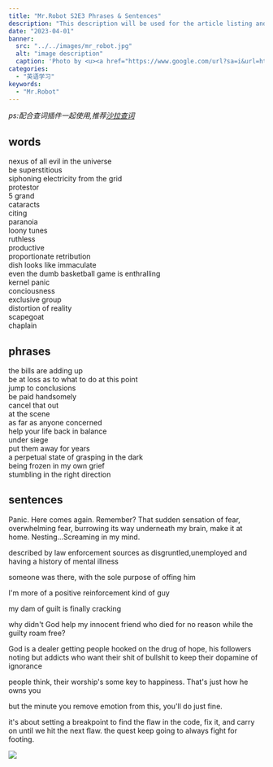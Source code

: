 ```yaml
---
title: "Mr.Robot S2E3 Phrases & Sentences"
description: "This description will be used for the article listing and search results on Google."
date: "2023-04-01"
banner:
  src: "../../images/mr_robot.jpg"
  alt: "image description"
  caption: 'Photo by <u><a href="https://www.google.com/url?sa=i&url=https%3A%2F%2Fwww.rottentomatoes.com%2Ftv%2Fmr_robot&psig=AOvVaw3drHACCN7QyTEr1bs_PoMX&ust=1714791802235000&source=images&cd=vfe&opi=89978449&ved=0CBIQjRxqFwoTCMDAoLW_8IUDFQAAAAAdAAAAABAE">Rotten Tomatoes</a></u>'
categories:
  - "英语学习"
keywords:
  - "Mr.Robot"
---
```


<i>ps:配合查词插件一起使用,推荐[沙拉查词](https://saladict.crimx.com/)</i>

## words

nexus of all evil in the universe  
be superstitious  
siphoning electricity from the grid  
protestor  
5 grand  
cataracts  
citing  
paranoia  
loony tunes  
ruthless  
productive  
proportionate retribution  
dish looks like immaculate  
even the dumb basketball game is enthralling  
kernel panic  
conciousness  
exclusive group  
distortion of reality  
scapegoat  
chaplain

## phrases

the bills are adding up  
be at loss as to what to do at this point  
jump to conclusions  
be paid handsomely  
cancel that out  
at the scene  
as far as anyone concerned  
help your life back in balance  
under siege  
put them away for years  
a perpetual state of grasping in the dark  
being frozen in my own grief  
stumbling in the right direction

## sentences

Panic. Here comes again. Remember?
That sudden sensation of fear, overwhelming fear, burrowing its way underneath my brain, make it at home. Nesting...Screaming in my mind.

described by law enforcement sources as disgruntled,unemployed and having a history of mental illness

someone was there, with the sole purpose of offing him

I'm more of a positive reinforcement kind of guy

my dam of guilt is finally cracking

why didn't God help my innocent friend who died for no reason while the guilty roam free?

God is a dealer getting people hooked on the drug of hope, his followers noting but addicts who want their shit of bullshit to keep their dopamine of ignorance

people think, their worship's some key to happiness. That's just how he owns you

but the minute you remove emotion from this, you'll do just fine.

it's about setting a breakpoint to find the flaw in the code, fix it, and carry on until we hit the next flaw. the quest keep going to always fight for footing.

![](/images/mrRobotS2E3.png)
